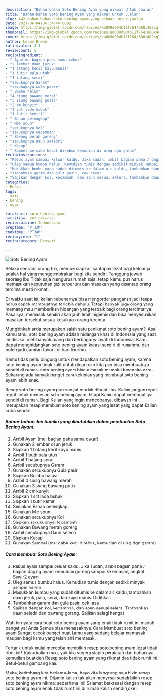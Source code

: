 ```yaml
---
description: "Bahan-bahan Soto Bening Ayam yang nikmat Untuk Jualan"
title: "Bahan-bahan Soto Bening Ayam yang nikmat Untuk Jualan"
slug: 442-bahan-bahan-soto-bening-ayam-yang-nikmat-untuk-jualan
date: 2021-06-04T06:34:44.009Z
image: https://img-global.cpcdn.com/recipes/ea009d904b11f764/680x482cq70/soto-bening-ayam-foto-resep-utama.jpg
thumbnail: https://img-global.cpcdn.com/recipes/ea009d904b11f764/680x482cq70/soto-bening-ayam-foto-resep-utama.jpg
cover: https://img-global.cpcdn.com/recipes/ea009d904b11f764/680x482cq70/soto-bening-ayam-foto-resep-utama.jpg
author: Leroy Brown
ratingvalue: 4.3
reviewcount: 5
recipeingredient:
- " Ayam me bagian paha sama cakar"
- "2 lembar daun jeruk"
- "1 batang kecil kayu manis"
- "1 butir pala utuh"
- "1 batang serai"
- "secukupnya Garam"
- "secukupnya Gula pasir"
- " Bumbu halus"
- "4 siung bawang merah"
- "3 siung bawang putih"
- "2 cm kunyit"
- "1 sdt lada bubuk"
- "1 butir kemiri"
- " Bahan pelengkap"
- " Mie soun"
- "secukupnya Kol"
- "secukupnya Kecambah"
- " Bawang merah goreng"
- "secukupnya Daun seledri"
- " Kecap"
- " Sambel me cabe kecil direbus kemudian di uleg dgn garam"
recipeinstructions:
- "Rebus ayam sampai keluar kaldu. Jika sudah, ambil bagian paha / bagian daging ayam kemudian goreng sampai ke emasan, angkat. Suwir2 ayam"
- "Uleg semua bumbu halus. Kemudian tumis dengan sedikit minyak sampai harum"
- "Masukkan bumbu yang sudah ditumis ke dalam air kaldu, tambahkan daun jeruk, pala, serai, dan kayu manis. Didihkan"
- "Tambahkan garam dan gula pasir, cek rasa"
- "Sajikan dengan kol, kecambah, dan soun sesuai selera. Tambahkan daun seledri dan bawang goreng. Sajikan selagi hangat"
categories:
- Resep
tags:
- soto
- bening
- ayam

katakunci: soto bening ayam 
nutrition: 267 calories
recipecuisine: Indonesian
preptime: "PT13M"
cooktime: "PT34M"
recipeyield: "1"
recipecategory: Dessert

---
```



![Soto Bening Ayam](https://img-global.cpcdn.com/recipes/ea009d904b11f764/680x482cq70/soto-bening-ayam-foto-resep-utama.jpg)

Selaku seorang orang tua, mempersiapkan santapan lezat bagi keluarga adalah hal yang menggembirakan bagi kita sendiri. Tanggung jawab seorang ibu Tidak saja mengurus rumah saja, tetapi kamu pun harus memastikan kebutuhan gizi terpenuhi dan masakan yang disantap orang tercinta mesti nikmat.

Di waktu  saat ini, kalian sebenarnya bisa mengorder panganan jadi tanpa harus capek membuatnya terlebih dahulu. Tetapi banyak juga orang yang memang mau memberikan hidangan yang terbaik bagi orang tercintanya. Pasalnya, memasak sendiri akan jauh lebih higienis dan bisa menyesuaikan masakan tersebut sesuai kesukaan orang tercinta. 



Mungkinkah anda merupakan salah satu penikmat soto bening ayam?. Asal kamu tahu, soto bening ayam adalah hidangan khas di Indonesia yang saat ini disukai oleh banyak orang dari berbagai wilayah di Indonesia. Kamu dapat menghidangkan soto bening ayam kreasi sendiri di rumahmu dan boleh jadi camilan favorit di hari liburmu.

Kamu tidak perlu bingung untuk mendapatkan soto bening ayam, karena soto bening ayam tidak sulit untuk dicari dan kita pun bisa membuatnya sendiri di rumah. soto bening ayam bisa dimasak memalui beraneka cara. Sekarang ada banyak banget cara kekinian yang membuat soto bening ayam lebih enak.

Resep soto bening ayam pun sangat mudah dibuat, lho. Kalian jangan repot-repot untuk memesan soto bening ayam, tetapi Kamu dapat membuatnya sendiri di rumah. Bagi Kalian yang ingin mencobanya, dibawah ini merupakan resep membuat soto bening ayam yang lezat yang dapat Kalian coba sendiri.

<!--inarticleads1-->

##### Bahan-bahan dan bumbu yang dibutuhkan dalam pembuatan Soto Bening Ayam:

1. Ambil  Ayam (me: bagian paha sama cakar)
1. Gunakan 2 lembar daun jeruk
1. Siapkan 1 batang kecil kayu manis
1. Ambil 1 butir pala utuh
1. Ambil 1 batang serai
1. Ambil secukupnya Garam
1. Gunakan secukupnya Gula pasir
1. Siapkan  Bumbu halus:
1. Ambil 4 siung bawang merah
1. Gunakan 3 siung bawang putih
1. Ambil 2 cm kunyit
1. Siapkan 1 sdt lada bubuk
1. Siapkan 1 butir kemiri
1. Sediakan  Bahan pelengkap:
1. Gunakan  Mie soun
1. Gunakan secukupnya Kol
1. Siapkan secukupnya Kecambah
1. Gunakan  Bawang merah goreng
1. Ambil secukupnya Daun seledri
1. Siapkan  Kecap
1. Gunakan  Sambel (me: cabe kecil direbus, kemudian di uleg dgn garam)




<!--inarticleads2-->

##### Cara membuat Soto Bening Ayam:

1. Rebus ayam sampai keluar kaldu. Jika sudah, ambil bagian paha / bagian daging ayam kemudian goreng sampai ke emasan, angkat. Suwir2 ayam
1. Uleg semua bumbu halus. Kemudian tumis dengan sedikit minyak sampai harum
1. Masukkan bumbu yang sudah ditumis ke dalam air kaldu, tambahkan daun jeruk, pala, serai, dan kayu manis. Didihkan
1. Tambahkan garam dan gula pasir, cek rasa
1. Sajikan dengan kol, kecambah, dan soun sesuai selera. Tambahkan daun seledri dan bawang goreng. Sajikan selagi hangat




Wah ternyata cara buat soto bening ayam yang enak tidak rumit ini mudah banget ya! Anda Semua bisa memasaknya. Cara Membuat soto bening ayam Sangat cocok banget buat kamu yang sedang belajar memasak maupun bagi kamu yang telah ahli memasak.

Tertarik untuk mulai mencoba membikin resep soto bening ayam lezat tidak ribet ini? Kalau kalian mau, yuk kita segera siapin peralatan dan bahannya, kemudian buat deh Resep soto bening ayam yang nikmat dan tidak rumit ini. Betul-betul gampang kan. 

Maka, ketimbang kita berlama-lama, hayo kita langsung saja bikin resep soto bening ayam ini. Dijamin kalian tak akan menyesal sudah bikin resep soto bening ayam nikmat sederhana ini! Selamat berkreasi dengan resep soto bening ayam enak tidak rumit ini di rumah kalian sendiri,oke!.

